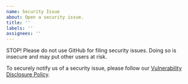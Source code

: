 ```yaml
---
name: Security Issue
about: Open a security issue.
title: ''
labels: ''
assignees: ''
---
```


STOP! Please do not use GitHub for filing security issues. Doing so is insecure and may put other users at risk.

To securely notify us of a security issue, please follow our [Vulnerability Disclosure Policy](https://github.com/xpring-eng/payid/security/policy).
